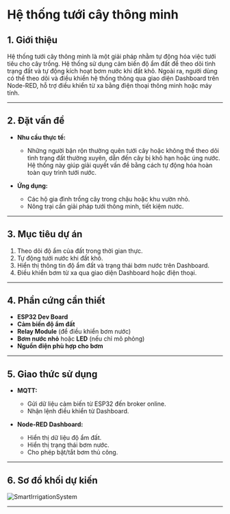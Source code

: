 # Hệ thống tưới cây thông minh

## 1. Giới thiệu
Hệ thống tưới cây thông minh là một giải pháp nhằm tự động hóa việc tưới tiêu cho cây trồng. Hệ thống sử dụng cảm biến độ ẩm đất để theo dõi tình trạng đất và tự động kích hoạt bơm nước khi đất khô. Ngoài ra, người dùng có thể theo dõi và điều khiển hệ thống thông qua giao diện Dashboard trên Node-RED, hỗ trợ điều khiển từ xa bằng điện thoại thông minh hoặc máy tính.

---

## 2. Đặt vấn đề
- **Nhu cầu thực tế:**
  - Những người bận rộn thường quên tưới cây hoặc không thể theo dõi tình trạng đất thường xuyên, dẫn đến cây bị khô hạn hoặc úng nước. Hệ thống này giúp giải quyết vấn đề bằng cách tự động hóa hoàn toàn quy trình tưới nước.

- **Ứng dụng:**
  - Các hộ gia đình trồng cây trong chậu hoặc khu vườn nhỏ.
  - Nông trại cần giải pháp tưới thông minh, tiết kiệm nước.

---

## 3. Mục tiêu dự án
1. Theo dõi độ ẩm của đất trong thời gian thực.
2. Tự động tưới nước khi đất khô.
3. Hiển thị thông tin độ ẩm đất và trạng thái bơm nước trên Dashboard.
4. Điều khiển bơm từ xa qua giao diện Dashboard hoặc điện thoại.

---

## 4. Phần cứng cần thiết
- **ESP32 Dev Board**
- **Cảm biến độ ẩm đất**
- **Relay Module** (để điều khiển bơm nước)
- **Bơm nước nhỏ** hoặc **LED** (nếu chỉ mô phỏng)
- **Nguồn điện phù hợp cho bơm**

---

## 5. Giao thức sử dụng
- **MQTT:**
  - Gửi dữ liệu cảm biến từ ESP32 đến broker online.
  - Nhận lệnh điều khiển từ Dashboard.

- **Node-RED Dashboard:**
  - Hiển thị dữ liệu độ ẩm đất.
  - Hiển thị trạng thái bơm nước.
  - Cho phép bật/tắt bơm thủ công.

---

## 6. Sơ đồ khối dự kiến
![SmartIrrigationSystem](https://github.com/user-attachments/assets/741582ac-1455-414a-8a2c-3896455004f1)

---

